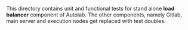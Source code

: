 This directory contains unit and functional tests for stand alone **load balancer** component of Autolab. The other components, namely Gitlab, main server and execution nodes get replaced with test doubles.
